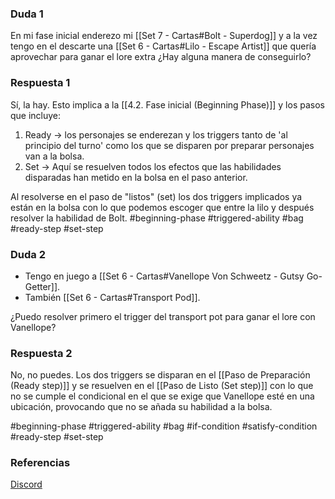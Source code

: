 ### Duda 1
En mi fase inicial enderezo mi [[Set 7 - Cartas#Bolt - Superdog]] y a la vez tengo en el descarte  una [[Set 6 - Cartas#Lilo - Escape Artist]] que quería aprovechar para ganar el lore extra ¿Hay alguna manera de conseguirlo?

### Respuesta 1
Sí, la hay. Esto implica a la [[4.2. Fase inicial (Beginning Phase)]] y los pasos que incluye:
1. Ready -> los personajes se enderezan y los triggers tanto de 'al principio del turno' como los que se disparen por preparar personajes van a la bolsa.
2. Set -> Aquí se resuelven todos los efectos que las habilidades disparadas han metido en la bolsa en el paso anterior.

Al resolverse en el paso de "listos" (set) los dos triggers implicados ya están en la bolsa con lo que podemos escoger que entre la lilo y después resolver la habilidad de Bolt.
#beginning-phase #triggered-ability #bag #ready-step #set-step
### Duda 2
- Tengo en juego a [[Set 6 - Cartas#Vanellope Von Schweetz - Gutsy Go-Getter]].
- También [[Set 6 - Cartas#Transport Pod]].

¿Puedo resolver primero el trigger del transport pot para ganar el lore con Vanellope?
### Respuesta 2
No, no puedes. Los dos triggers se disparan en el [[Paso de Preparación (Ready step)]] y se resuelven en el [[Paso de Listo (Set step)]] con lo que no se cumple el condicional en el que se exige que Vanellope esté en una ubicación, provocando que no se añada su habilidad a la bolsa.

#beginning-phase #triggered-ability #bag #if-condition #satisfy-condition #ready-step #set-step
### Referencias
[Discord](https://discordapp.com/channels/1239209810654793730/1408565684740427776/1408565684740427776)
